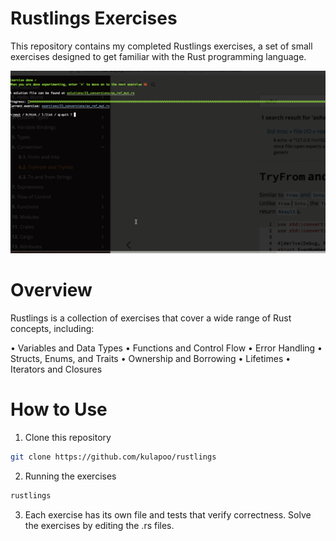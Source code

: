# Rustlings Exercises

This repository contains my completed Rustlings exercises, a set of small exercises designed to get familiar with the Rust programming language.

![demo](./DEMO.gif)

# Overview

Rustlings is a collection of exercises that cover a wide range of Rust concepts, including:

• Variables and Data Types
• Functions and Control Flow
• Error Handling
• Structs, Enums, and Traits
• Ownership and Borrowing
• Lifetimes
• Iterators and Closures

# How to Use

1. Clone this repository

```sh
git clone https://github.com/kulapoo/rustlings
```

2. Running the exercises

```sh
rustlings
```

3. Each exercise has its own file and tests that verify correctness. Solve the exercises by editing the .rs files.
